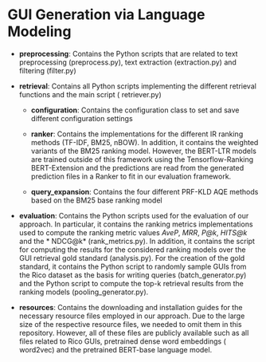 # GUI Generation via Language Modeling 



- **preprocessing**: Contains the Python scripts that are related to text preprocessing (preprocess.py), text
  extraction (extraction.py) and filtering (filter.py)

- **retrieval**: Contains all Python scripts implementing the different retrieval functions and the main script (
  retriever.py)

    - **configuration**: Contains the configuration class to set and save different configuration settings

    - **ranker**: Contains the implementations for the different IR ranking methods (TF-IDF, BM25, nBOW). In addition,
      it contains the weighted variants of the BM25 ranking model. However, the BERT-LTR models are trained outside of
      this framework using the Tensorflow-Ranking BERT-Extension and the predictions are read from the generated
      prediction files in a Ranker to fit in our evaluation framework.

    - **query_expansion**: Contains the four different PRF-KLD AQE methods based on the BM25 base ranking model

- **evaluation**: Contains the Python scripts used for the evaluation of our approach. In particular, it contains the
  ranking metrics implementations used to compute the ranking metric values *AveP*, *MRR*, *P@k*, *HITS@k* and the *
  NDCG@k* (rank_metrics.py). In addition, it contains the script for computing the results for the considered ranking
  models over the GUI retrieval gold standard (analysis.py). For the creation of the gold standard, it contains the
  Python script to randomly sample GUIs from the Rico dataset as the basis for writing queries (batch_generator.py) and
  the Python script to compute the top-k retrieval results from the ranking models (pooling_generator.py).

- **resources**: Contains the downloading and installation guides for the necessary resource files employed in our
  approach. Due to the large size of the respective resource files, we needed to omit them in this repository. However,
  all of these files are publicly available such as all files related to Rico GUIs, pretrained dense word embeddings (
  word2vec) and the pretrained BERT-base language model.